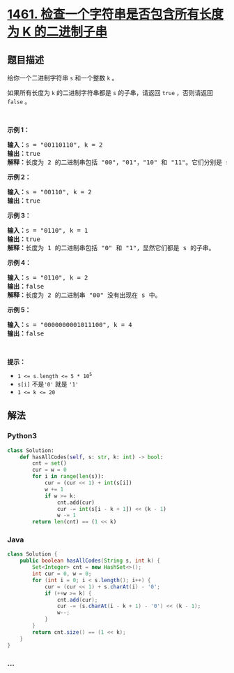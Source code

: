 # [1461. 检查一个字符串是否包含所有长度为 K 的二进制子串](https://leetcode-cn.com/problems/check-if-a-string-contains-all-binary-codes-of-size-k)



## 题目描述

<!-- 这里写题目描述 -->

<p>给你一个二进制字符串 <code>s</code> 和一个整数 <code>k</code> 。</p>

<p>如果所有长度为 <code>k</code> 的二进制字符串都是 <code>s</code> 的子串，请返回 <code>true</code> ，否则请返回 <code>false</code> 。</p>

<p> </p>

<p><strong>示例 1：</strong></p>

<pre>
<strong>输入：</strong>s = "00110110", k = 2
<strong>输出：</strong>true
<strong>解释：</strong>长度为 2 的二进制串包括 "00"，"01"，"10" 和 "11"。它们分别是 s 中下标为 0，1，3，2 开始的长度为 2 的子串。
</pre>

<p><strong>示例 2：</strong></p>

<pre>
<strong>输入：</strong>s = "00110", k = 2
<strong>输出：</strong>true
</pre>

<p><strong>示例 3：</strong></p>

<pre>
<strong>输入：</strong>s = "0110", k = 1
<strong>输出：</strong>true
<strong>解释：</strong>长度为 1 的二进制串包括 "0" 和 "1"，显然它们都是 s 的子串。
</pre>

<p><strong>示例 4：</strong></p>

<pre>
<strong>输入：</strong>s = "0110", k = 2
<strong>输出：</strong>false
<strong>解释：</strong>长度为 2 的二进制串 "00" 没有出现在 s 中。
</pre>

<p><strong>示例 5：</strong></p>

<pre>
<strong>输入：</strong>s = "0000000001011100", k = 4
<strong>输出：</strong>false
</pre>

<p> </p>

<p><strong>提示：</strong></p>

<ul>
	<li><code>1 <= s.length <= 5 * 10<sup>5</sup></code></li>
	<li><code>s[i]</code> 不是<code>'0'</code> 就是 <code>'1'</code></li>
	<li><code>1 <= k <= 20</code></li>
</ul>


## 解法

<!-- 这里可写通用的实现逻辑 -->

<!-- tabs:start -->

### **Python3**

<!-- 这里可写当前语言的特殊实现逻辑 -->

```python
class Solution:
    def hasAllCodes(self, s: str, k: int) -> bool:
        cnt = set()
        cur = w = 0
        for i in range(len(s)):
            cur = (cur << 1) + int(s[i])
            w += 1
            if w >= k:
                cnt.add(cur)
                cur -= int(s[i - k + 1]) << (k - 1)
                w -= 1
        return len(cnt) == (1 << k) 
```

### **Java**

<!-- 这里可写当前语言的特殊实现逻辑 -->

```java
class Solution {
    public boolean hasAllCodes(String s, int k) {
        Set<Integer> cnt = new HashSet<>();
        int cur = 0, w = 0;
        for (int i = 0; i < s.length(); i++) {
            cur = (cur << 1) + s.charAt(i) - '0';
            if (++w >= k) {
                cnt.add(cur);
                cur -= (s.charAt(i - k + 1) - '0') << (k - 1);
                w--;
            }
        }
        return cnt.size() == (1 << k);
    }
}
```

### **...**

```

```

<!-- tabs:end -->
